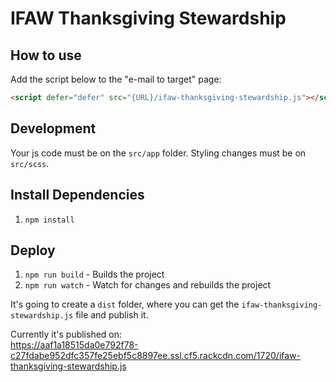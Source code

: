 # IFAW Thanksgiving Stewardship

## How to use

Add the script below to the "e-mail to target" page:

```html
<script defer="defer" src="{URL}/ifaw-thanksgiving-stewardship.js"></script>
```

## Development

Your js code must be on the `src/app` folder. Styling changes must be on `src/scss`.

## Install Dependencies

1. `npm install`

## Deploy

1. `npm run build` - Builds the project
2. `npm run watch` - Watch for changes and rebuilds the project

It's going to create a `dist` folder, where you can get the `ifaw-thanksgiving-stewardship.js` file and publish it.

Currently it's published on:  
https://aaf1a18515da0e792f78-c27fdabe952dfc357fe25ebf5c8897ee.ssl.cf5.rackcdn.com/1720/ifaw-thanksgiving-stewardship.js
